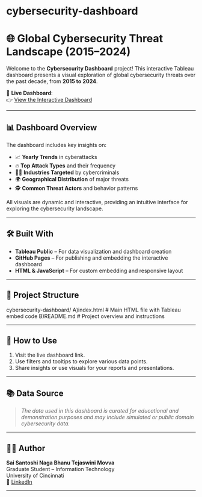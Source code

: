 # cybersecurity-dashboard
# 🌐 Global Cybersecurity Threat Landscape (2015–2024)

Welcome to the **Cybersecurity Dashboard** project! This interactive Tableau dashboard presents a visual exploration of global cybersecurity threats over the past decade, from **2015 to 2024**.

🔗 **Live Dashboard**:  
👉 [View the Interactive Dashboard](https://tejaswini1211.github.io/cybersecurity-dashboard/)

---

## 📊 Dashboard Overview

The dashboard includes key insights on:

- 📈 **Yearly Trends** in cyberattacks  
- 🔥 **Top Attack Types** and their frequency  
- 🧑‍💻 **Industries Targeted** by cybercriminals  
- 🌍 **Geographical Distribution** of major threats  
- 🕵️ **Common Threat Actors** and behavior patterns

All visuals are dynamic and interactive, providing an intuitive interface for exploring the cybersecurity landscape.

---

## 🛠️ Built With

- **Tableau Public** – For data visualization and dashboard creation  
- **GitHub Pages** – For publishing and embedding the interactive dashboard  
- **HTML & JavaScript** – For custom embedding and responsive layout

---

## 📁 Project Structure
cybersecurity-dashboard/
A)index.html # Main HTML file with Tableau embed code
B)README.md # Project overview and instructions


---

## 🚀 How to Use

1. Visit the live dashboard link.
2. Use filters and tooltips to explore various data points.
3. Share insights or use visuals for your reports and presentations.

---

## 📚 Data Source

> *The data used in this dashboard is curated for educational and demonstration purposes and may include simulated or public domain cybersecurity data.*

---

## 👩‍💻 Author

**Sai Santoshi Naga Bhanu Tejaswini Movva**  
Graduate Student – Information Technology  
University of Cincinnati  
🔗 [LinkedIn](https://www.linkedin.com/in/tejaswini-movva)

---
